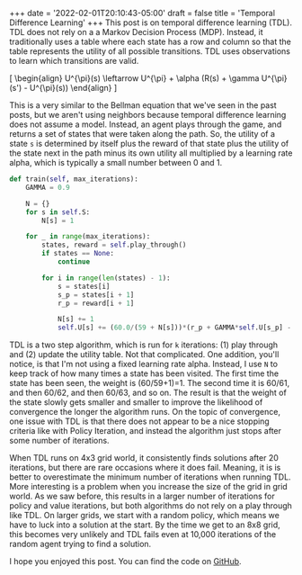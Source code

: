 +++
date = '2022-02-01T20:10:43-05:00'
draft = false
title = 'Temporal Difference Learning'
+++
This post is on temporal difference learning (TDL). TDL does not rely on a a Markov Decision Process (MDP). Instead, it traditionally uses a table where each state has a row and column so that the table represents the utility of all possible transitions. TDL uses observations to learn which transitions are valid.

\[
\begin{align}
U^{\pi}(s) \leftarrow U^{\pi} + \alpha (R(s) + \gamma U^{\pi}(s') - U^{\pi}(s))
\end{align}
\]

This is a very similar to the Bellman equation that we've seen in the past posts, but we aren't using neighbors because temporal difference learning does not assume a model. Instead, an agent plays through the game, and returns a set of states that were taken along the path. So, the utility of a state `s` is determined by itself plus the reward of that state plus the utility of the state next in the path minus its own utility all multiplied by a learning rate alpha, which is typically a small number between 0 and 1.

```python
def train(self, max_iterations):
    GAMMA = 0.9

    N = {}
    for s in self.S:
        N[s] = 1

    for _ in range(max_iterations):
        states, reward = self.play_through()
        if states == None:
            continue

        for i in range(len(states) - 1):
            s = states[i]
            s_p = states[i + 1]
            r_p = reward[i + 1]

            N[s] += 1
            self.U[s] += (60.0/(59 + N[s]))*(r_p + GAMMA*self.U[s_p] - self.U[s])
```

TDL is a two step algorithm, which is run for `k` iterations: (1) play through and (2) update the utility table. Not that complicated. One addition, you'll notice, is that I'm not using a fixed learning rate alpha. Instead, I use `N` to keep track of how many times a state has been visited. The first time the state has been seen, the weight is (60/59+1)=1. The second time it is 60/61, and then 60/62, and then 60/63, and so on. The result is that the weight of the state slowly gets smaller and smaller to improve the likelihood of convergence the longer the algorithm runs. On the topic of convergence, one issue with TDL is that there does not appear to be a nice stopping criteria like with Policy Iteration, and instead the algorithm just stops after some number of iterations.

When TDL runs on 4x3 grid world, it consistently finds solutions after 20 iterations, but there are rare occasions where it does fail. Meaning, it is is better to overestimate the minimum number of iterations when running TDL. More interesting is a problem when you increase the size of the grid in grid world. As we saw before, this results in a larger number of iterations for policy and value iterations, but both algorithms do not rely on a play through like TDL. On larger grids, we start with a random policy, which means we have to luck into a solution at the start. By the time we get to an 8x8 grid, this becomes very unlikely and TDL fails even at 10,000 iterations of the random agent trying to find a solution.

I hope you enjoyed this post. You can find the code on [GitHub](https://github.com/bi3mer/ADP_Test/tree/87b965f0abe5165195f72dc08c5d2e94db751189).